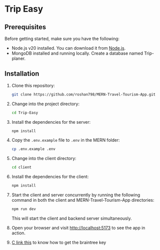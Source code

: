 # Trip Easy

## Prerequisites

Before getting started, make sure you have the following:

- Node.js v20 installed. You can download it from [Node.js](https://nodejs.org).
- MongoDB installed and running locally. Create a database named Trip-planer.

## Installation

1. Clone this repository:

    ```bash
    git clone https://github.com/roshan798/MERN-Travel-Tourism-App.git
    ```

2. Change into the project directory:

    ```bash
    cd Trip-Easy
    ```

3. Install the dependencies for the server:

    ```bash
    npm install
    ```

4. Copy the `.env.example` file to `.env` in the MERN folder:

    ```bash
    cp .env.example .env
    ```

5. Change into the client directory:

    ```bash
    cd client
    ```

6. Install the dependencies for the client:

    ```bash
    npm install
    ```

7. Start the client and server concurrently by running the following command in both the client and MERN-Travel-Tourism-App directories:

    ```bash
    npm run dev
    ```

    This will start the client and backend server simultaneously.

8. Open your browser and visit [http://localhost:5173](http://localhost:5173) to see the app in action.

9. [C link this](https://www.appypie.com/faqs/how-to-get-public-key-private-key-and-merchant-id-from-braintree) to know how to get the braintree key
